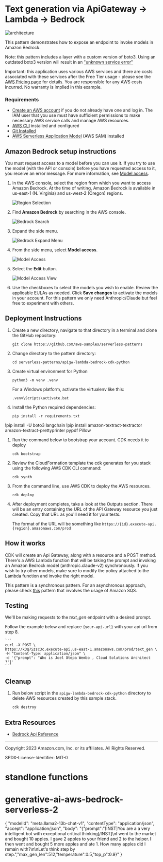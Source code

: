 # Text generation via ApiGateway -> Lambda -> Bedrock

![architecture](architecture/architecture.png)

This pattern demonstrates how to expose an endpoint to invoke models in Amazon Bedrock.

Note: this pattern includes a layer with a custom version of boto3. Using an outdated boto3 version will result in an ["unknown service error"](https://repost.aws/knowledge-center/lambda-python-runtime-errors)

Important: this application uses various AWS services and there are costs associated with these services after the Free Tier usage - please see the [AWS Pricing page](https://aws.amazon.com/pricing/) for details. You are responsible for any AWS costs incurred. No warranty is implied in this example.

### Requirements

* [Create an AWS account](https://portal.aws.amazon.com/gp/aws/developer/registration/index.html) if you do not already have one and log in. The IAM user that you use must have sufficient permissions to make necessary AWS service calls and manage AWS resources.
* [AWS CLI](https://docs.aws.amazon.com/cli/latest/userguide/install-cliv2.html) installed and configured
* [Git Installed](https://git-scm.com/book/en/v2/Getting-Started-Installing-Git)
* [AWS Serverless Application Model](https://docs.aws.amazon.com/serverless-application-model/latest/developerguide/serverless-sam-cli-install.html) (AWS SAM) installed

## Amazon Bedrock setup instructions
You must request access to a model before you can use it. If you try to use the model (with the API or console) before you have requested access to it, you receive an error message. For more information, see [Model access](https://docs.aws.amazon.com/bedrock/latest/userguide/model-access.html).

1. In the AWS console, select the region from which you want to access Amazon Bedrock. At the time of writing, Amazon Bedrock is available in us-east-1 (N. Virginia) and us-west-2 (Oregon) regions.

    ![Region Selection](bedrock_setup/region-selection.png)

1. Find **Amazon Bedrock** by searching in the AWS console.

    ![Bedrock Search](bedrock_setup/bedrock-search.png)

1. Expand the side menu.

    ![Bedrock Expand Menu](bedrock_setup/bedrock-menu-expand.png)

1. From the side menu, select **Model access**.

    ![Model Access](bedrock_setup/model-access-link.png)

1. Select the **Edit** button.

    ![Model Access View](bedrock_setup/model-access-view.png)

6. Use the checkboxes to select the models you wish to enable. Review the applicable EULAs as needed. Click **Save changes** to activate the models in your account. For this pattern we only need Anthropic/Claude but feel free to experiment with others.

## Deployment Instructions

1. Create a new directory, navigate to that directory in a terminal and clone the GitHub repository:
    ``` 
    git clone https://github.com/aws-samples/serverless-patterns
    ```
1. Change directory to the pattern directory:
    ```
    cd serverless-patterns/apigw-lambda-bedrock-cdk-python
    ```
1. Create virtual environment for Python
    ```
    python3 -m venv .venv
    ```
    For a Windows platform, activate the virtualenv like this:
    ```
    .venv\Scripts\activate.bat
    ```
1. Install the Python required dependencies:
    ```
    pip install -r requirements.txt
    ```

!pip install -U boto3 langchain
!pip install amazon-textract-textractor amazon-textract-prettyprinter pypdf Pillow
1. Run the command below to bootstrap your account. CDK needs it to deploy
    ```
    cdk bootstrap
    ```
1. Review the CloudFormation template the cdk generates for you stack using the following AWS CDK CLI command:
    ```
    cdk synth
    ```
1. From the command line, use AWS CDK to deploy the AWS resources.
    ```
    cdk deploy
    ```
1. After deployment completes, take a look at the Outputs section. There will be an entry containing the URL of the API Gateway resource you just created. Copy that URL as you'll need it for your tests.

    The format of the URL will be something like `https://{id}.execute-api.{region}.amazonaws.com/prod`


## How it works

CDK will create an Api Gateway, along with a resource and a POST method. There's a AWS Lambda function that will be taking the prompt and invoking an Amazon Bedrock model (anthropic.claude-v2) synchronously. If you wish to try other models, make sure to modify the policy attached to the Lambda function and invoke the right model. 

This pattern is a synchronous pattern. For an asynchronous approach, please check [this](../apigw-rest-api-sqs-lambda-bedrock-cdk) pattern that involves the usage of Amazon SQS.

## Testing

We'll be making requests to the  *text_gen* endpoint with a desired prompt.

Follow the example below and replace `{your-api-url}` with your api url from step 8. 

    ```
    curl -X POST \
    https://k3q75zsc3c.execute-api.us-east-1.amazonaws.com/prod/text_gen \
    -H "Content-Type: application/json" \
    -d '{"prompt": "Who is Joel Otepa Wembo , Cloud Solutions Architect ?"}'
    ```


## Cleanup
 
1. Run below script in the `apigw-lambda-bedrock-cdk-python` directory to delete AWS resources created by this sample stack.
    ```bash
    cdk destroy
    ```

## Extra Resources
* [Bedrock Api Reference](https://docs.aws.amazon.com/bedrock/latest/APIReference/welcome.html)

----
Copyright 2023 Amazon.com, Inc. or its affiliates. All Rights Reserved.

SPDX-License-Identifier: MIT-0


# standlone functions

# generative-ai-aws-bedrock-serverless-2



{
  "modelId": "meta.llama2-13b-chat-v1",
  "contentType": "application/json",
  "accept": "application/json",
  "body": "{\"prompt\":\"[INST]You are a a very intelligent bot with exceptional critical thinking[/INST]\\nI went to the market and bought 10 apples. I gave 2 apples to your friend and 2 to the helper. I then went and bought 5 more apples and ate 1. How many apples did I remain with?\\n\\nLet's think step by step.\",\"max_gen_len\":512,\"temperature\":0.5,\"top_p\":0.9}"
}


